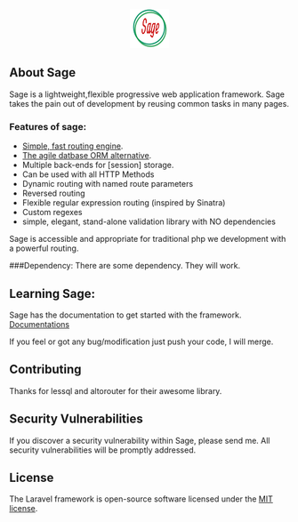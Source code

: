 <p align="center"><img src="https://github.com/kabircse/sage/blob/master/sage-logo.jpg"></p>

## About Sage

Sage is a lightweight,flexible progressive web application framework. Sage takes the pain out of development by reusing common tasks in many pages.

### Features of sage:
- [Simple, fast routing engine](altorouter).
- [The agile datbase ORM alternative](LessQL).
- Multiple back-ends for [session] storage.
- Can be used with all HTTP Methods
- Dynamic routing with named route parameters
- Reversed routing
- Flexible regular expression routing (inspired by Sinatra)
- Custom regexes
- simple, elegant, stand-alone validation library with NO dependencies

Sage is accessible and appropriate for traditional php we development with 
a powerful routing.

###Dependency:
   There are some dependency. They will work.
    

## Learning Sage:
Sage has the documentation to get started with the framework.
 [Documentations](https://github.com/kabircse/sage/blob/master/docs.md)    

If you feel or got any bug/modification just push your code, I will merge.

## Contributing

Thanks for lessql and altorouter for their awesome library.

## Security Vulnerabilities

If you discover a security vulnerability within Sage, please send me. All security vulnerabilities will be promptly addressed.

## License

The Laravel framework is open-source software licensed under the [MIT license](https://opensource.org/licenses/MIT).
